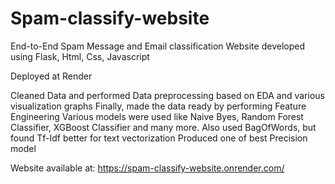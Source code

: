 ﻿# Spam-classify-website

End-to-End Spam Message and Email classification Website developed using Flask, Html, Css, Javascript

Deployed at Render 

Cleaned Data and performed Data preprocessing based on EDA and various visualization graphs 
Finally, made the data ready by performing Feature Engineering
Various models were used like Naive Byes, Random Forest Classifier, XGBoost Classifier and many more.
Also used BagOfWords, but found Tf-Idf better for text vectorization
Produced one of best Precision model

Website available at: https://spam-classify-website.onrender.com/

